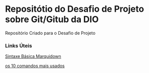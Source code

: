 # Repositótio do Desafio de Projeto sobre Git/Gitub da DIO
Repositório Criado para o Desafio de Projeto

### Links Úteis

[Sintaxe Básica Marquidown](https://www.markdownguide.org/basic-syntax/)

[os 10 comandos mais usados](https://www.freecodecamp.org/portuguese/news/10-comandos-do-git-que-todo-desenvolvedor-deveria-conhecer/)


